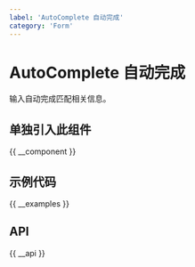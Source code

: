 ```yaml
---
label: 'AutoComplete 自动完成'
category: 'Form'
---
```


# AutoComplete 自动完成

输入自动完成匹配相关信息。

## 单独引入此组件

{{ __component }}

## 示例代码

{{ __examples }}

## API

{{ __api }}
